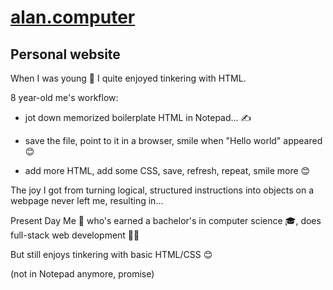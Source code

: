 # [alan.computer](http://alan.computer)
## Personal website

When I was young 👶 I quite enjoyed tinkering with HTML.

8 year-old me's workflow:

- jot down memorized boilerplate HTML in Notepad... ✍️

- save the file, point to it in a browser, smile when "Hello world" appeared 😊

- add more HTML, add some CSS, save, refresh, repeat, smile more 😊

The joy I got from turning logical, structured instructions into objects on a webpage never left me, resulting in...


Present Day Me 🧔 who's earned a bachelor's in computer science 🎓, does full-stack web development 👨‍💻

But still enjoys tinkering with basic HTML/CSS 😊

(not in Notepad anymore, promise)
